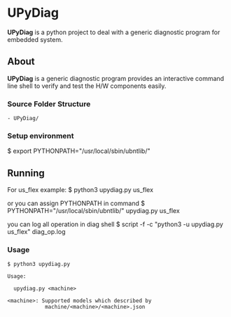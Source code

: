 # UPyDiag

**UPyDiag** is a python project to deal with a generic diagnostic program for embedded system.

## About
**UPyDiag** is a generic diagnostic program provides an interactive command line shell to verify and test the H/W components easily.

### Source Folder Structure
```
- UPyDiag/
```

### Setup environment
$ export PYTHONPATH="/usr/local/sbin/ubntlib/"

## Running
For us_flex example:
$ python3 upydiag.py us_flex

or you can assign PYTHONPATH in command
$ PYTHONPATH="/usr/local/sbin/ubntlib/" upydiag.py us_flex

you can log all operation in diag shell
$ script -f -c "python3 -u upydiag.py us_flex" diag_op.log

### Usage

```
$ python3 upydiag.py

Usage:

  upydiag.py <machine>

<machine>: Supported models which described by
            machine/<machine>/<machine>.json

